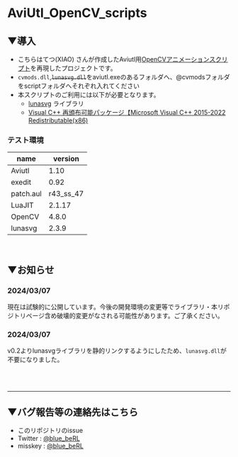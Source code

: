 # AviUtl_OpenCV_scripts

## ▼導入
- こちらはてつ(XIAO) さんが作成したAviutl用[OpenCVアニメーションスクリプト](https://www.youtube.com/watch?v=dnLQuBWPwr8)を再現したプロジェクトです。
- `cvmods.dll`,~~`lunasvg.dll`~~をaviutl.exeのあるフォルダへ、@cvmodsフォルダをscriptフォルダへそれぞれ入れてください
- 本スクリプトのご利用には以下が必要となります。
    - [lunasvg](https://github.com/sammycage/lunasvg) ライブラリ
    - [Visual C++ 再頒布可能パッケージ【Microsoft Visual C++ 2015-2022 Redistributable(x86)](https://learn.microsoft.com/ja-jp/cpp/windows/latest-supported-vc-redist?view=msvc-170#visual-studio-2015-2017-2019-and-2022)

### テスト環境
|name|version|
|----|-------|
|Aviutl|1.10|
|exedit|0.92|
|patch.aul|r43_ss_47|
|LuaJIT|2.1.17|
|OpenCV|4.8.0|
|lunasvg|2.3.9|

<br>

## ▼お知らせ
### 2024/03/07
現在は試験的に公開しています。今後の開発環境の変更等でライブラリ・本リポジトリページ含め破壊的変更がなされる可能性があります。ご了承ください。

### 2024/03/07
v0.2よりlunasvgライブラリを静的リンクするようにしたため、`lunasvg.dll`が不要になりました。

<br><br>

---
## ▼バグ報告等の連絡先はこちら
- このリポジトリのissue
- Twitter : [@blue_beRL](https://twitter.com/blue_beRL)
- misskey : [@blue_beRL](https://misskey.io/@blue_beRL)
